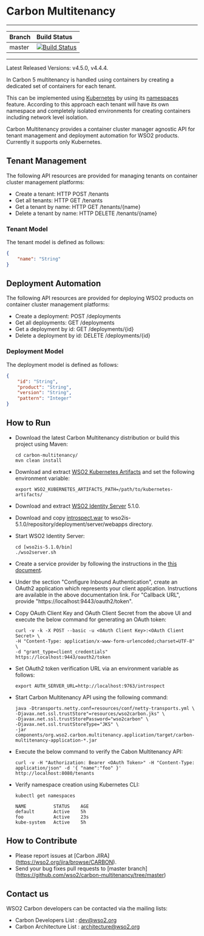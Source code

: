 # Carbon Multitenancy

---
|  Branch       | Build Status |
| :------------ |:-------------
| master        | [![Build Status](https://wso2.org/jenkins/view/All%20Builds/job/platform-builds/job/carbon-multitenancy/badge/icon)](https://wso2.org/jenkins/view/All%20Builds/job/platform-builds/job/carbon-multitenancy/) |
---

Latest Released Versions: v4.5.0, v4.4.4.

In Carbon 5 multitenancy is handled using containers by creating a dedicated set of containers for each tenant.

This can be implemented using [Kubernetes](https://kubernetes.io) by using its [namespaces](https://kubernetes.io/docs/user-guide/namespaces/) 
feature. According to this approach each tenant will have its own namespace and completely isolated environments for creating containers including network level isolation.

Carbon Multitenancy provides a container cluster manager agnostic API for tenant management and deployment automation for WSO2 products. Currently it supports only Kubernetes.

## Tenant Management

The following API resources are provided for managing tenants on container cluster management platforms:

- Create a tenant: HTTP POST /tenants
- Get all tenants: HTTP GET /tenants
- Get a tenant by name: HTTP GET /tenants/{name}
- Delete a tenant by name: HTTP DELETE /tenants/{name}

### Tenant Model

The tenant model is defined as follows:

```json
{
    "name": "String"
}
```

## Deployment Automation

The following API resources are provided for deploying WSO2 products on container cluster management platforms:

- Create a deployment: POST /deployments
- Get all deployments: GET /deployments
- Get a deployment by id: GET /deployments/{id}
- Delete a deployment by id: DELETE /deployments/{id}


### Deployment Model

The deployment model is defined as follows:

```json
{
    "id": "String",
    "product": "String",
    "version": "String",
    "pattern": "Integer"
}
```

## How to Run

- Download the latest Carbon Multitenancy distribution or build this project using Maven:
  ````
  cd carbon-multitenancy/
  mvn clean install
  ````

- Download and extract [WSO2 Kubernetes Artifacts](https://github.com/wso2/kubernetes-artifacts) and set the following environment variable:
  
  ````
  export WSO2_KUBERNETES_ARTIFACTS_PATH=/path/to/kubernetes-artifacts/

  ````

- Download and extract [WSO2 Identity Server](http://wso2.com/products/identity-server) 5.1.0.

- Download and copy [introspect.war](https://github.com/wso2/msf4j/blob/v2.2.1/samples/oauth2-security/resources/introspect.war) to wso2is-5.1.0/repository/deployment/server/webapps directory.

- Start WSO2 Identity Server:
  
  ````
  cd [wso2is-5.1.0/bin]
  ./wso2server.sh
  ````

- Create a service provider by following the instructions in the [this document](https://docs.wso2.com/display/IS510/Configuring+a+Service+Provider).

- Under the section "Configure Inbound Authentication", create an OAuth2 application which represents your
client application. Instructions are available in the above documentation link. For "Callback URL", provide 
"https://localhost:9443/oauth2/token".

- Copy OAuth Client Key and OAuth Client Secret from the above UI and execute the below command for generating an OAuth token:
  
  ````
  curl -v -k -X POST --basic -u <OAuth Client Key>:<OAuth Client Secret> \
  -H "Content-Type: application/x-www-form-urlencoded;charset=UTF-8" \
  -d "grant_type=client_credentials" https://localhost:9443/oauth2/token
  ````

- Set OAuth2 token verification URL via an environment variable as follows:
  
  ````
  export AUTH_SERVER_URL=http://localhost:9763/introspect
  ````
  
- Start Carbon Multitenancy API using the following command:
  
  ````
  java -Dtransports.netty.conf=resources/conf/netty-transports.yml \
  -Djavax.net.ssl.trustStore"=resources/wso2carbon.jks" \
  -Djavax.net.ssl.trustStorePassword="wso2carbon" \
  -Djavax.net.ssl.trustStoreType="JKS" \
  -jar components/org.wso2.carbon.multitenancy.application/target/carbon-multitenancy-application-*.jar
  ````

- Execute the below command to verify the Cabon Multitenancy API:

  ````
  curl -v -H "Authorization: Bearer <OAuth Token>" -H "Content-Type: application/json" -d '{ "name":"foo" }' http://localhost:8080/tenants
  ````

- Verify namespace creation using Kubernetes CLI:

  ````
  kubectl get namespaces

  NAME          STATUS    AGE
  default       Active    5h
  foo           Active    23s
  kube-system   Active    5h
  ````

## How to Contribute

* Please report issues at [Carbon JIRA] (https://wso2.org/jira/browse/CARBON).
* Send your bug fixes pull requests to [master branch] (https://github.com/wso2/carbon-multitenancy/tree/master)

## Contact us

WSO2 Carbon developers can be contacted via the mailing lists:

* Carbon Developers List : dev@wso2.org
* Carbon Architecture List : architecture@wso2.org
